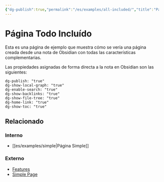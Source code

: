 ```yaml
---
{"dg-publish":true,"permalink":"/es/examples/all-included/","title":"Página Simple","dgHomeLink":"true","dgShowBacklinks":"true","dgShowLocalGraph":"true","dgShowFileTree":"true","dgEnableSearch":"true","dgShowToc":"true"}
---
```



# Página Todo Incluído
Esta es una página de ejemplo que muestra cómo se vería una página creada desde una nota de Obsidian con todas las características complementarias.

Las propiedades asignadas de forma directa a la nota en Obsidian son las siguientes:

```
dg-publish: "true"
dg-show-local-graph: "true"
dg-enable-search: "true"
dg-show-backlinks: "true"
dg-show-file-tree: "true"
dg-home-link: "true"
dg-show-toc: "true"
```

## Relacionado
### Interno

- [[es/examples/simple\|Página Simple]]

### Externo

- [Features](https://dg-docs.ole.dev/features/)
- [Simple Page](https://dg-docs.ole.dev/example-pages/simple-page/)